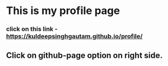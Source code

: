 # This is my profile page
### click on this link - https://kuldeepsinghgautam.github.io/profile/
## Click on github-page option on right side.
